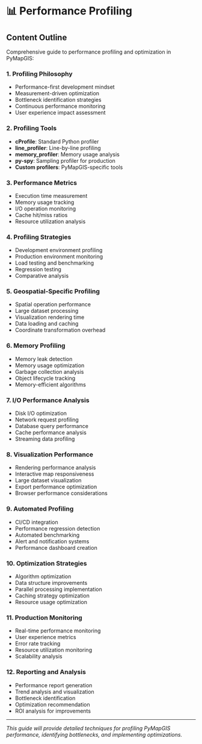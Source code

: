 # 📊 Performance Profiling

## Content Outline

Comprehensive guide to performance profiling and optimization in PyMapGIS:

### 1. Profiling Philosophy
- Performance-first development mindset
- Measurement-driven optimization
- Bottleneck identification strategies
- Continuous performance monitoring
- User experience impact assessment

### 2. Profiling Tools
- **cProfile**: Standard Python profiler
- **line_profiler**: Line-by-line profiling
- **memory_profiler**: Memory usage analysis
- **py-spy**: Sampling profiler for production
- **Custom profilers**: PyMapGIS-specific tools

### 3. Performance Metrics
- Execution time measurement
- Memory usage tracking
- I/O operation monitoring
- Cache hit/miss ratios
- Resource utilization analysis

### 4. Profiling Strategies
- Development environment profiling
- Production environment monitoring
- Load testing and benchmarking
- Regression testing
- Comparative analysis

### 5. Geospatial-Specific Profiling
- Spatial operation performance
- Large dataset processing
- Visualization rendering time
- Data loading and caching
- Coordinate transformation overhead

### 6. Memory Profiling
- Memory leak detection
- Memory usage optimization
- Garbage collection analysis
- Object lifecycle tracking
- Memory-efficient algorithms

### 7. I/O Performance Analysis
- Disk I/O optimization
- Network request profiling
- Database query performance
- Cache performance analysis
- Streaming data profiling

### 8. Visualization Performance
- Rendering performance analysis
- Interactive map responsiveness
- Large dataset visualization
- Export performance optimization
- Browser performance considerations

### 9. Automated Profiling
- CI/CD integration
- Performance regression detection
- Automated benchmarking
- Alert and notification systems
- Performance dashboard creation

### 10. Optimization Strategies
- Algorithm optimization
- Data structure improvements
- Parallel processing implementation
- Caching strategy optimization
- Resource usage optimization

### 11. Production Monitoring
- Real-time performance monitoring
- User experience metrics
- Error rate tracking
- Resource utilization monitoring
- Scalability analysis

### 12. Reporting and Analysis
- Performance report generation
- Trend analysis and visualization
- Bottleneck identification
- Optimization recommendation
- ROI analysis for improvements

---

*This guide will provide detailed techniques for profiling PyMapGIS performance, identifying bottlenecks, and implementing optimizations.*
